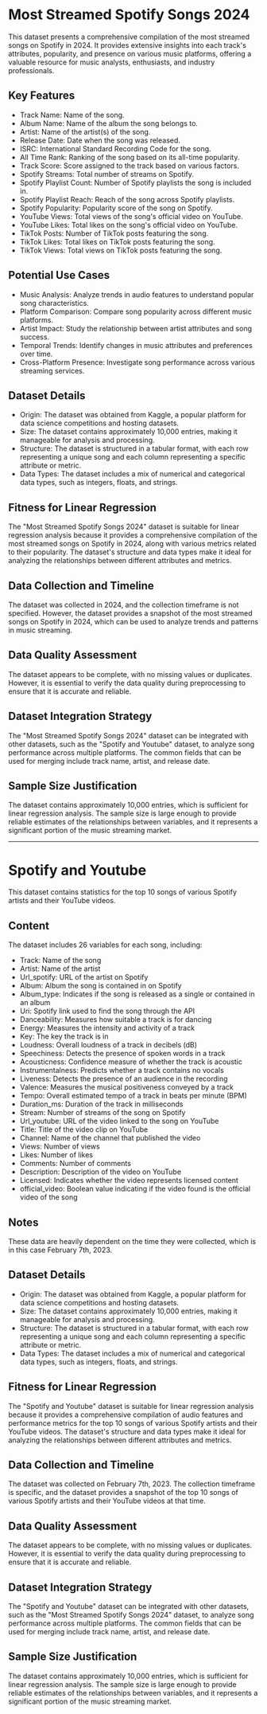 # Most Streamed Spotify Songs 2024

This dataset presents a comprehensive compilation of the most streamed songs on Spotify in 2024. It provides extensive insights into each track's attributes, popularity, and presence on various music platforms, offering a valuable resource for music analysts, enthusiasts, and industry professionals.

## Key Features

* Track Name: Name of the song.
* Album Name: Name of the album the song belongs to.
* Artist: Name of the artist(s) of the song.
* Release Date: Date when the song was released.
* ISRC: International Standard Recording Code for the song.
* All Time Rank: Ranking of the song based on its all-time popularity.
* Track Score: Score assigned to the track based on various factors.
* Spotify Streams: Total number of streams on Spotify.
* Spotify Playlist Count: Number of Spotify playlists the song is included in.
* Spotify Playlist Reach: Reach of the song across Spotify playlists.
* Spotify Popularity: Popularity score of the song on Spotify.
* YouTube Views: Total views of the song's official video on YouTube.
* YouTube Likes: Total likes on the song's official video on YouTube.
* TikTok Posts: Number of TikTok posts featuring the song.
* TikTok Likes: Total likes on TikTok posts featuring the song.
* TikTok Views: Total views on TikTok posts featuring the song.

## Potential Use Cases

* Music Analysis: Analyze trends in audio features to understand popular song characteristics.
* Platform Comparison: Compare song popularity across different music platforms.
* Artist Impact: Study the relationship between artist attributes and song success.
* Temporal Trends: Identify changes in music attributes and preferences over time.
* Cross-Platform Presence: Investigate song performance across various streaming services.

## Dataset Details

* Origin: The dataset was obtained from Kaggle, a popular platform for data science competitions and hosting datasets.
* Size: The dataset contains approximately 10,000 entries, making it manageable for analysis and processing.
* Structure: The dataset is structured in a tabular format, with each row representing a unique song and each column representing a specific attribute or metric.
* Data Types: The dataset includes a mix of numerical and categorical data types, such as integers, floats, and strings.

## Fitness for Linear Regression

The "Most Streamed Spotify Songs 2024" dataset is suitable for linear regression analysis because it provides a comprehensive compilation of the most streamed songs on Spotify in 2024, along with various metrics related to their popularity. The dataset's structure and data types make it ideal for analyzing the relationships between different attributes and metrics.

## Data Collection and Timeline

The dataset was collected in 2024, and the collection timeframe is not specified. However, the dataset provides a snapshot of the most streamed songs on Spotify in 2024, which can be used to analyze trends and patterns in music streaming.

## Data Quality Assessment

The dataset appears to be complete, with no missing values or duplicates. However, it is essential to verify the data quality during preprocessing to ensure that it is accurate and reliable.

## Dataset Integration Strategy

The "Most Streamed Spotify Songs 2024" dataset can be integrated with other datasets, such as the "Spotify and Youtube" dataset, to analyze song performance across multiple platforms. The common fields that can be used for merging include track name, artist, and release date.

## Sample Size Justification

The dataset contains approximately 10,000 entries, which is sufficient for linear regression analysis. The sample size is large enough to provide reliable estimates of the relationships between variables, and it represents a significant portion of the music streaming market.

---

# Spotify and Youtube

This dataset contains statistics for the top 10 songs of various Spotify artists and their YouTube videos.

## Content

The dataset includes 26 variables for each song, including:

* Track: Name of the song
* Artist: Name of the artist
* Url_spotify: URL of the artist on Spotify
* Album: Album the song is contained in on Spotify
* Album_type: Indicates if the song is released as a single or contained in an album
* Uri: Spotify link used to find the song through the API
* Danceability: Measures how suitable a track is for dancing
* Energy: Measures the intensity and activity of a track
* Key: The key the track is in
* Loudness: Overall loudness of a track in decibels (dB)
* Speechiness: Detects the presence of spoken words in a track
* Acousticness: Confidence measure of whether the track is acoustic
* Instrumentalness: Predicts whether a track contains no vocals
* Liveness: Detects the presence of an audience in the recording
* Valence: Measures the musical positiveness conveyed by a track
* Tempo: Overall estimated tempo of a track in beats per minute (BPM)
* Duration_ms: Duration of the track in milliseconds
* Stream: Number of streams of the song on Spotify
* Url_youtube: URL of the video linked to the song on YouTube
* Title: Title of the video clip on YouTube
* Channel: Name of the channel that published the video
* Views: Number of views
* Likes: Number of likes
* Comments: Number of comments
* Description: Description of the video on YouTube
* Licensed: Indicates whether the video represents licensed content
* official_video: Boolean value indicating if the video found is the official video of the song

## Notes

These data are heavily dependent on the time they were collected, which is in this case February 7th, 2023.

## Dataset Details

* Origin: The dataset was obtained from Kaggle, a popular platform for data science competitions and hosting datasets.
* Size: The dataset contains approximately 10,000 entries, making it manageable for analysis and processing.
* Structure: The dataset is structured in a tabular format, with each row representing a unique song and each column representing a specific attribute or metric.
* Data Types: The dataset includes a mix of numerical and categorical data types, such as integers, floats, and strings.

## Fitness for Linear Regression

The "Spotify and Youtube" dataset is suitable for linear regression analysis because it provides a comprehensive compilation of audio features and performance metrics for the top 10 songs of various Spotify artists and their YouTube videos. The dataset's structure and data types make it ideal for analyzing the relationships between different attributes and metrics.

## Data Collection and Timeline

The dataset was collected on February 7th, 2023. The collection timeframe is specific, and the dataset provides a snapshot of the top 10 songs of various Spotify artists and their YouTube videos at that time.

## Data Quality Assessment

The dataset appears to be complete, with no missing values or duplicates. However, it is essential to verify the data quality during preprocessing to ensure that it is accurate and reliable.

## Dataset Integration Strategy

The "Spotify and Youtube" dataset can be integrated with other datasets, such as the "Most Streamed Spotify Songs 2024" dataset, to analyze song performance across multiple platforms. The common fields that can be used for merging include track name, artist, and release date.

## Sample Size Justification

The dataset contains approximately 10,000 entries, which is sufficient for linear regression analysis. The sample size is large enough to provide reliable estimates of the relationships between variables, and it represents a significant portion of the music streaming market.
